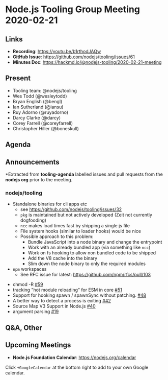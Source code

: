 # Node.js Tooling Group Meeting 2020-02-21

## Links

* **Recording**: https://youtu.be/b1rthodJAQw
* **GitHub Issue**: https://github.com/nodejs/tooling/issues/61
* **Minutes Doc**: https://hackmd.io/@nodejs-tooling/2020-02-21-meeting

## Present

* Tooling team: @nodejs/tooling
* Wes Todd (@wesleytodd)
* Bryan English (@bengl)
* Ian Sutherland (@iansu)
* Ruy Adorno (@ruyadorno)
* Darcy Clarke (@darcy)
* Corey Farrell (@coreyfarrell)
* Christopher Hiller (@boneskull)

## Agenda

## Announcements
 
*Extracted from **tooling-agenda** labelled issues and pull requests from the **nodejs org** prior to the meeting.

### nodejs/tooling

- Standalone binaries for cli apps etc
  - see https://github.com/nodejs/tooling/issues/32
  - `pkg` is maintained but not actively developed (Zeit not currently dogfooding)
  - `ncc` makes load times fast by shipping a single js file
  - File system hooks (similar to loader hooks) would be nice
  - Possible approach to this problem:
    - Bundle JavaScript into a node binary and change the entrypoint
    - Work with an already bundled app (via something like `ncc`)
    - Work on fs hooking to allow non bundled code to be shipped
    - Add the V8 cache into the binary
    - Slim down the node binary to only the required modules
- `npm` workspaces
  - See RFC issue for latest: https://github.com/npm/rfcs/pull/103 

* chmod -R [#59](https://github.com/nodejs/tooling/issues/59)
* tracking "hot module reloading" for ESM in core [#51](https://github.com/nodejs/tooling/issues/51)
* Support for hooking spawn / spawnSync without patching. [#48](https://github.com/nodejs/tooling/issues/48)
* A better way to detect a process is exiting [#42](https://github.com/nodejs/tooling/issues/42)
* Source Map V3 Support in Node.js [#40](https://github.com/nodejs/tooling/issues/40)
* argument parsing [#19](https://github.com/nodejs/tooling/issues/19)

## Q&A, Other

## Upcoming Meetings

* **Node.js Foundation Calendar**: https://nodejs.org/calendar

Click `+GoogleCalendar` at the bottom right to add to your own Google calendar.


